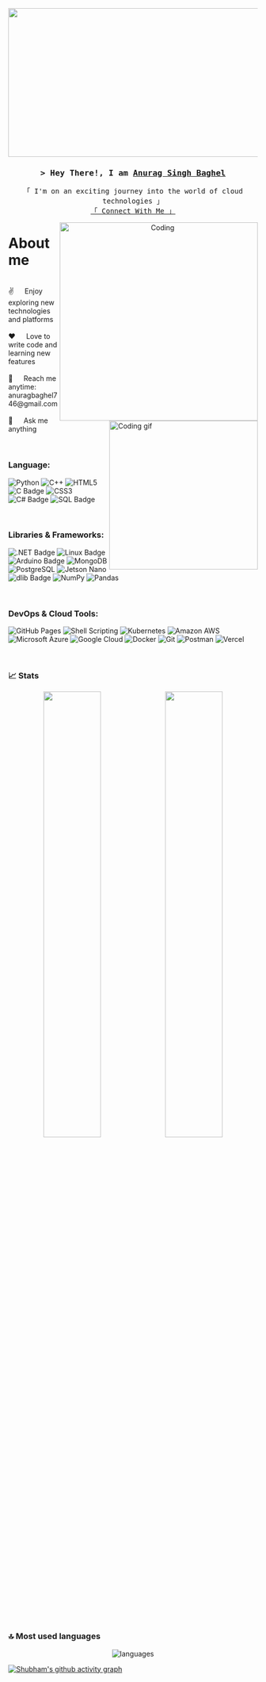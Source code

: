<a href="https://codegrills.in">
    <img src="https://i.pinimg.com/originals/f6/9a/98/f69a983fb6ae0f701c053d55d71f5a84.gif" width="1200" height="300">
</a>


<!-- Intro  -->
<h3 align="center">
  <samp>
    &gt; Hey There!, I am
    <b><a target="_blank" href="https://alsiam.com">Anurag Singh Baghel</a></b>
  </samp>
</h3>

<p align="center"> 
  <samp>
      「 I'm on an exciting journey into the world of cloud technologies 」
      <br>
    <a href="https://www.linkedin.com/in/anurag-singh-358a23216">「 Connect With Me 」</a>
   
  
  </samp>
</p>

<p align="center">  
  <img align="right" alt="Coding" width="400" src="https://user-images.githubusercontent.com/74038190/212750672-2f3f2b50-c84f-4ed8-a60a-849ae69ff9df.gif">
</p>

<!-- About Section -->
# About me

<p>
  <img align="right" width="300" src="/assets/programmer.gif" alt="Coding gif" />

<br>
    ✌️ &emsp; Enjoy exploring new technologies and platforms <br/><br/>
  ❤️ &emsp; Love to write code and learning new features<br/><br/>
  📧 &emsp; Reach me anytime: anuragbaghel746@gmail.com<br/><br/>
  💬 &emsp; Ask me anything
</p>

<br>

### Language:
![Python](https://img.shields.io/badge/-Python-black?style=flat-square&logo=Python)
![C++](https://img.shields.io/badge/-C++-00599C?style=flat-square&logo=c)
![HTML5](https://img.shields.io/badge/-HTML5-E34F26?style=flat-square&logo=html5&logoColor=darkblue)
![C Badge](https://img.shields.io/badge/C-black?style=flat-square&logo=c)
![CSS3](https://img.shields.io/badge/-CSS3-1572B6?style=flat-square&logo=css3)
![C# Badge](https://img.shields.io/badge/C%23-232F3E?style=flat-square&logo=c-sharp)
![SQL Badge](https://img.shields.io/badge/SQL-blue?style=flat-square&logo=sql-server)

<br>

### Libraries & Frameworks:
![.NET Badge](https://img.shields.io/badge/.NET-blue?style=flat-square&logo=.net)
![Linux Badge](https://img.shields.io/badge/Linux-563D7C?style=flat-square&logo=linux)
![Arduino Badge](https://img.shields.io/badge/Arduino-orange?style=flat-square&logo=arduino)
![MongoDB](https://img.shields.io/badge/MongoDB-%234ea94b.svg?logo=mongodb&logoColor=white)
![PostgreSQL](https://img.shields.io/badge/-PostgreSQL-336791?style=flat-square&logo=postgresql)
![Jetson Nano](https://img.shields.io/badge/Jetson%20Nano-silver?style=flat-square&logo=nvidia)
![dlib Badge](https://img.shields.io/badge/dlib-darkblue?style=flat-square)
![NumPy](https://img.shields.io/badge/Numpy%20-%23013243.svg?logo=numpy&logoColor=white)
![Pandas](https://img.shields.io/badge/Pandas%20-%23150458.svg?logo=pandas&logoColor=white)

<br>

### DevOps & Cloud Tools:
![GitHub Pages](https://img.shields.io/badge/GitHub%20Pages-%23327FC7.svg?logo=github&logoColor=white)
![Shell Scripting](https://img.shields.io/badge/Shell%20Scripting-black?style=flat-square&logo=shell)
![Kubernetes](https://img.shields.io/badge/Kubernetes-darkblue?style=flat-square&logo=kubernetes)
![Amazon AWS](https://img.shields.io/badge/Amazon%20AWS-232F3E?style=flat-square&logo=amazon-aws)
![Microsoft Azure](https://img.shields.io/badge/Microsoft%20Azure-232F7E?style=flat-square&logo=microsoft-azure)
![Google Cloud](https://img.shields.io/badge/Google%20Cloud-black?style=flat-square&logo=google-cloud)
![Docker](https://img.shields.io/badge/-Docker-black?style=flat-square&logo=docker)
![Git](https://img.shields.io/badge/-Git-black?style=flat-square&logo=git)
![Postman](https://img.shields.io/badge/Postman-FF6C37?logo=postman&logoColor=white)
![Vercel](https://img.shields.io/badge/Vercel%20-%23000000.svg?logo=vercel&logoColor=white)

<br>




### 📈 Stats

<p align="center">
  <img width="48%" src="https://github-readme-stats.vercel.app/api?username=Anurag720&show_icons=true&hide_border=true&theme=radical" />
  <img width="48%" src="https://github-readme-streak-stats.herokuapp.com/?user=Anurag720&hide_border=true&theme=radical" />
</p>

### 🔝 Most used languages
<p align="center">
  <img alt="languages" src="https://github-readme-stats.vercel.app/api/top-langs/?username=Anurag720&layout=compact&hide_border=true&theme=radical" />
</p>

[![Shubham's github activity graph](https://github-readme-activity-graph.vercel.app/graph?username=Anurag720&theme=rogue)](https://github.com/Anurag720/github-readme-activity-graph)




<!-- Proudly created with GPRM ( https://gprm.itsvg.in ) -->
